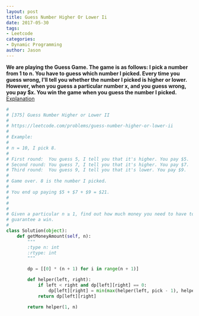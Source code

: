 ```yaml
---
layout: post
title: Guess Number Higher Or Lower Ii
date: 2017-05-30
tags:
- Leetcode
categories:
- Dynamic Programming
author: Jason
---
```

**We are playing the Guess Game. The game is as follows: I pick a number from 1 to n. You have to guess which number I picked. Every time you guess wrong, I'll tell you whether the number I picked is higher or lower. However, when you guess a particular number x,  and you guess wrong, you pay $x. You win the game when you guess the number I picked.**
[Explanation](https://www.hrwhisper.me/leetcode-guess-number-higher-lower-ii/)

```python
#
# [375] Guess Number Higher or Lower II
#
# https://leetcode.com/problems/guess-number-higher-or-lower-ii
#
# Example:
# 
# n = 10, I pick 8.
# 
# First round:  You guess 5, I tell you that it's higher. You pay $5.
# Second round: You guess 7, I tell you that it's higher. You pay $7.
# Third round:  You guess 9, I tell you that it's lower. You pay $9.
# 
# Game over. 8 is the number I picked.
# 
# You end up paying $5 + $7 + $9 = $21.
# 
# 
# 
# Given a particular n ≥ 1, find out how much money you need to have to
# guarantee a win.
#
class Solution(object):
    def getMoneyAmount(self, n):
        """
        :type n: int
        :rtype: int
        """

        dp = [[0] * (n + 1) for i in range(n + 1)]

        def helper(left, right):
            if left < right and dp[left][right] == 0:
                dp[left][right] = min(max(helper(left, pick - 1), helper(pick + 1, right)) + pick for pick in range(left, right))
            return dp[left][right]

        return helper(1, n)
```
